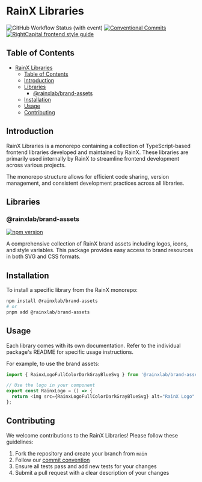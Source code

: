 # RainX Libraries

![GitHub Workflow Status (with event)](https://img.shields.io/github/actions/workflow/status/rainx/rainx-libraries/ci.yml)
[![Conventional Commits](https://img.shields.io/badge/Conventional%20Commits-1.0.0-%23FE5196?logo=conventionalcommits&logoColor=white)](https://conventionalcommits.org)
[![RightCapital frontend style guide](https://img.shields.io/badge/code_style-RightCapital-5c4c64?labelColor=f0ede8)](https://github.com/RightCapitalHQ/frontend-style-guide)

## Table of Contents

- [RainX Libraries](#rainx-libraries)
  - [Table of Contents](#table-of-contents)
  - [Introduction](#introduction)
  - [Libraries](#libraries)
    - [@rainxlab/brand-assets](#rainxlabbrand-assets)
  - [Installation](#installation)
  - [Usage](#usage)
  - [Contributing](#contributing)

## Introduction

RainX Libraries is a monorepo containing a collection of TypeScript-based frontend libraries developed and maintained by RainX. These libraries are primarily used internally by RainX to streamline frontend development across various projects.

The monorepo structure allows for efficient code sharing, version management, and consistent development practices across all libraries.

## Libraries

### @rainxlab/brand-assets

[![npm version](https://img.shields.io/npm/v/@rainxlab/brand-assets)](https://www.npmjs.com/package/@rainxlab/brand-assets)

A comprehensive collection of RainX brand assets including logos, icons, and style variables. This package provides easy access to brand resources in both SVG and CSS formats.

## Installation

To install a specific library from the RainX monorepo:

```bash
npm install @rainxlab/brand-assets
# or
pnpm add @rainxlab/brand-assets
```

## Usage

Each library comes with its own documentation. Refer to the individual package's README for specific usage instructions.

For example, to use the brand assets:

```typescript
import { RainxLogoFullColorDarkGrayBlueSvg } from '@rainxlab/brand-assets';

// Use the logo in your component
export const RainxLogo = () => {
  return <img src={RainxLogoFullColorDarkGrayBlueSvg} alt="RainX Logo" />;
};

```

## Contributing

We welcome contributions to the RainX Libraries! Please follow these guidelines:

1. Fork the repository and create your branch from `main`
2. Follow our [commit convention](https://www.conventionalcommits.org/)
3. Ensure all tests pass and add new tests for your changes
4. Submit a pull request with a clear description of your changes
